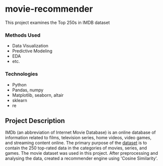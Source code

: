 # movie-recommender
This project examines the Top 250s in IMDB dataset

### Methods Used
* Data Visualization
* Predictive Modeling
* EDA
* etc.

### Technologies
* Python
* Pandas, numpy
* Matplotlib, seaborn, altair
* sklearn
* re

## Project Description
IMDb (an abbreviation of Internet Movie Database) is an online database of information related to films, television series, home videos, video games, and streaming content online. The primary purpose of the [dataset](https://www.kaggle.com/ramjasmaurya/top-250s-in-imdb)  is to contain the 250 top-rated data in the categories of movies, series, and games. The movie dataset was used in this project. After preprocessing and analysing the data, created a recommender engine using 'Cosine Similarity'.
